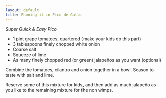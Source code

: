 ```yaml
---
layout: default
title: Phoning it in Pico de Gallo
---
```


_Super Quick & Easy Pico_


* 1 pint grape tomatoes, quartered (make your kids do this part)
* 3 tablespoons finely chopped white onion
* Coarse salt
* Squeeze of lime
* As many finely chopped red (or green) jalapeños as you want (optional)

Combine the tomatoes, cilantro and onion together in a bowl. Season to taste with salt and lime.

Reserve some of this mixture for kids, and then add as much jalapeño as you like to the remaining mixture for the non wimps.
